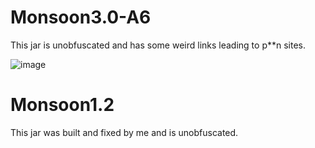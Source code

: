 # Monsoon3.0-A6

This jar is unobfuscated and has some weird links leading to p**n sites. 

![image](https://cdn.discordapp.com/attachments/1155052813185974374/1160495201484296202/image.png?ex=6534de60&is=65226960&hm=94fa0db388920500c188f8fec99d5a0b564908d5db8efa2f4234159687b601d9&)

# Monsoon1.2

This jar was built and fixed by me and is unobfuscated.